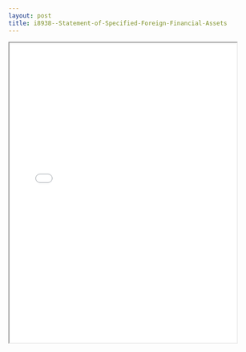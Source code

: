 ```yaml
---
layout: post
title: i8938--Statement-of-Specified-Foreign-Financial-Assets
---
```


<div class="pdf-container">
<iframe src="/ea/assets/pdfs/i8938--Statement-of-Specified-Foreign-Financial-Assets.pdf" height="600" width="90%" allowFullScreen="true"></iframe>
</div>

